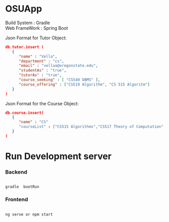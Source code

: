 # OSUApp

Build System  : Gradle  
Web FrameWork : Spring Boot  

Json Format for Tutor Object:
```json
db.tutor.insert (
   {
      "name" : "Vella",
      "department" : "cs",
      "email" : "vellaa@oregonstate.edu",
      "studentAs" : "true", 
      "tutorAs" : "true",
      "course_seeking" : [ "CS540 DBMS" ],
      "course_offering" : ["CS519 Algorithm", "CS 515 Algoritm"]
   }
)
```

Json Format for the Course Object:
```json
db.course.insert(
   {
      "name" : "CS"
      "courseList" : ["CS515 Algorithms","CS517 Theory of Computation","CS519 Master Level Algorithms"]
   }
)
```

# Run Development server

### Backend

```

gradle  bootRun

```

### Frontend

```

ng serve or npm start

```
